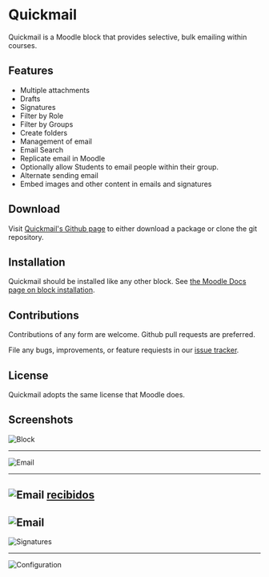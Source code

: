 # Quickmail

Quickmail is a Moodle block that provides selective, bulk emailing within courses.

## Features


* Multiple attachments
* Drafts
* Signatures
* Filter by Role
* Filter by Groups
* Create folders
* Management of email 
* Email Search 
* Replicate email in Moodle
* Optionally allow Students to email people within their group.
* Alternate sending email
* Embed images and other content in emails and signatures

## Download

Visit [Quickmail's Github page][quickmail_github] to either download a package or clone the git repository.

## Installation

Quickmail should be installed like any other block. See [the Moodle Docs page on block installation][block_doc].

## Contributions

Contributions of any form are welcome. Github pull requests are preferred.

File any bugs, improvements, or feature requiests in our [issue tracker][issues].

## License

Quickmail adopts the same license that Moodle does.

## Screenshots

![Block][block]

---

![Email][email]

---
![Email] [recibidos]
---
![Email][parte_izquierda]
---

![Signatures][signature]

---

![Configuration][config]

[quickmail_github]: https://github.com/lsuits/quickmail
[block_doc]: http://docs.moodle.org/20/en/Installing_contributed_modules_or_plugins#Block_installation
[block]: http://www.fecyl.com/images/quickmail/Bloque.JPG
[config]: http://www.fecyl.com/images/quickmail/configuracion.JPG
[signature]: https://tigerbytes2.lsu.edu/users/pcali1/work/signature.png
[email]: https://tigerbytes2.lsu.edu/users/pcali1/work/email.png
[recibidos]: http://www.fecyl.com/images/quickmail/recibidos.JPG
[parte_izquierda]: http://www.fecyl.com/images/quickmail/parte_izquierda.JPG
[issues]: https://github.com/lsuits/quickmail/issues
